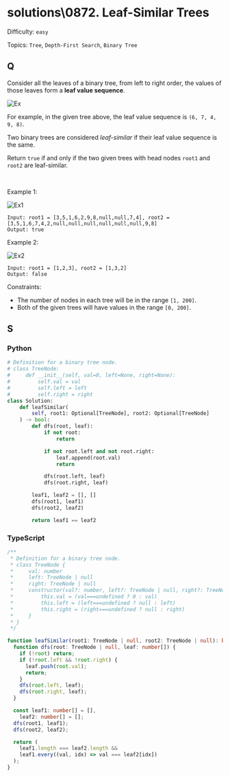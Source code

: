 # solutions\0872. Leaf-Similar Trees

Difficulty: `easy`

Topics: `Tree`, `Depth-First Search`, `Binary Tree`

## Q

Consider all the leaves of a binary tree, from left to right order, the values of those leaves form a **leaf value sequence**.

![Ex](https://s3-lc-upload.s3.amazonaws.com/uploads/2018/07/16/tree.png)

For example, in the given tree above, the leaf value sequence is `(6, 7, 4, 9, 8)`.

Two binary trees are considered _leaf-similar_ if their leaf value sequence is the same.

Return `true` if and only if the two given trees with head nodes `root1` and `root2` are leaf-similar.

<br>

Example 1:

![Ex1](https://assets.leetcode.com/uploads/2020/09/03/leaf-similar-1.jpg)

```
Input: root1 = [3,5,1,6,2,9,8,null,null,7,4], root2 = [3,5,1,6,7,4,2,null,null,null,null,null,null,9,8]
Output: true
```

Example 2:

![Ex2](https://assets.leetcode.com/uploads/2020/09/03/leaf-similar-2.jpg)

```
Input: root1 = [1,2,3], root2 = [1,3,2]
Output: false
```

Constraints:

- The number of nodes in each tree will be in the range `[1, 200]`.
- Both of the given trees will have values in the range `[0, 200]`.

## S

### Python

```python
# Definition for a binary tree node.
# class TreeNode:
#     def __init__(self, val=0, left=None, right=None):
#         self.val = val
#         self.left = left
#         self.right = right
class Solution:
    def leafSimilar(
        self, root1: Optional[TreeNode], root2: Optional[TreeNode]
    ) -> bool:
        def dfs(root, leaf):
            if not root:
                return

            if not root.left and not root.right:
                leaf.append(root.val)
                return

            dfs(root.left, leaf)
            dfs(root.right, leaf)

        leaf1, leaf2 = [], []
        dfs(root1, leaf1)
        dfs(root2, leaf2)

        return leaf1 == leaf2
```

### TypeScript

```typescript
/**
 * Definition for a binary tree node.
 * class TreeNode {
 *     val: number
 *     left: TreeNode | null
 *     right: TreeNode | null
 *     constructor(val?: number, left?: TreeNode | null, right?: TreeNode | null) {
 *         this.val = (val===undefined ? 0 : val)
 *         this.left = (left===undefined ? null : left)
 *         this.right = (right===undefined ? null : right)
 *     }
 * }
 */

function leafSimilar(root1: TreeNode | null, root2: TreeNode | null): boolean {
  function dfs(root: TreeNode | null, leaf: number[]) {
    if (!root) return;
    if (!root.left && !root.right) {
      leaf.push(root.val);
      return;
    }
    dfs(root.left, leaf);
    dfs(root.right, leaf);
  }

  const leaf1: number[] = [],
    leaf2: number[] = [];
  dfs(root1, leaf1);
  dfs(root2, leaf2);

  return (
    leaf1.length === leaf2.length &&
    leaf1.every((val, idx) => val === leaf2[idx])
  );
}
```
